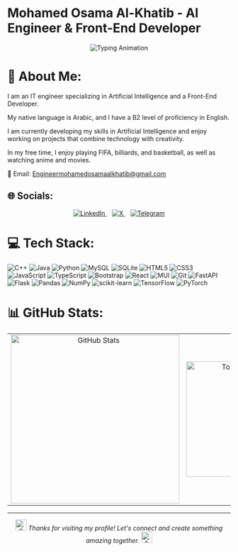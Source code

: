 # Mohamed Osama Al-Khatib - AI Engineer & Front-End Developer

<div align="center">
  <img src="https://readme-typing-svg.demolab.com?font=Fira+Code&weight=600&size=26&duration=4000&pause=1000&color=20C20E&center=true&vCenter=true&width=500&lines=Hello+World!;AI+Engineer;Front-End+Developer" alt="Typing Animation" />
</div>


# 💫 About Me:
I am an IT engineer specializing in Artificial Intelligence and a Front-End Developer.

My native language is Arabic, and I have a B2 level of proficiency in English.

I am currently developing my skills in Artificial Intelligence and enjoy working on projects that combine technology with creativity.

In my free time, I enjoy playing FIFA, billiards, and basketball, as well as watching anime and movies.

📧 Email: Engineermohamedosamaalkhatib@gmail.com


## 🌐 Socials:

<p align="center">
  <a href="https://www.linkedin.com/in/mohamed-osama-al-khatib-397829374?utm_source=share&utm_campaign=share_via&utm_content=profile&utm_medium=android_app" title="LinkedIn — Mohamed Osama">
    <img src="https://img.shields.io/badge/LinkedIn-0077B5?style=for-the-badge&logo=linkedin&logoColor=white" alt="LinkedIn" />
  </a>&nbsp;&nbsp;
  <a href="https://x.com/mo_osama_kh?t=Dud4QPXdb_VaNDj6TOerHw&s=35" title="X — @mo_osama_kh">
    <img src="https://img.shields.io/badge/X-ffffff?style=for-the-badge&logo=x&logoColor=000000" alt="X" />
  </a>&nbsp;&nbsp;
  <a href="https://t.me/mohamedosamaalkhatib" title="Telegram — mohamedosamaalkhatib">
    <img src="https://img.shields.io/badge/Telegram-26A5E4?style=for-the-badge&logo=telegram&logoColor=white" alt="Telegram" />
  </a>
</p>



# 💻 Tech Stack:
![C++](https://img.shields.io/badge/c++-%2300599C.svg?style=for-the-badge&logo=c%2B%2B&logoColor=white) ![Java](https://img.shields.io/badge/java-%23ED8B00.svg?style=for-the-badge&logo=openjdk&logoColor=white) ![Python](https://img.shields.io/badge/python-3670A0?style=for-the-badge&logo=python&logoColor=ffdd54) ![MySQL](https://img.shields.io/badge/mysql-4479A1.svg?style=for-the-badge&logo=mysql&logoColor=white) ![SQLite](https://img.shields.io/badge/sqlite-%2307405e.svg?style=for-the-badge&logo=sqlite&logoColor=white) ![HTML5](https://img.shields.io/badge/html5-%23E34F26.svg?style=for-the-badge&logo=html5&logoColor=white) ![CSS3](https://img.shields.io/badge/css3-%231572B6.svg?style=for-the-badge&logo=css3&logoColor=white) ![JavaScript](https://img.shields.io/badge/javascript-%23323330.svg?style=for-the-badge&logo=javascript&logoColor=%23F7DF1E) ![TypeScript](https://img.shields.io/badge/typescript-%23007ACC.svg?style=for-the-badge&logo=typescript&logoColor=white) ![Bootstrap](https://img.shields.io/badge/bootstrap-%238511FA.svg?style=for-the-badge&logo=bootstrap&logoColor=white) ![React](https://img.shields.io/badge/react-%2320232a.svg?style=for-the-badge&logo=react&logoColor=%2361DAFB) ![MUI](https://img.shields.io/badge/MUI-%230081CB.svg?style=for-the-badge&logo=mui&logoColor=white) ![Git](https://img.shields.io/badge/git-%23F05033.svg?style=for-the-badge&logo=git&logoColor=white) ![FastAPI](https://img.shields.io/badge/FastAPI-005571?style=for-the-badge&logo=fastapi) ![Flask](https://img.shields.io/badge/flask-%23000.svg?style=for-the-badge&logo=flask&logoColor=white) ![Pandas](https://img.shields.io/badge/pandas-%23150458.svg?style=for-the-badge&logo=pandas&logoColor=white) ![NumPy](https://img.shields.io/badge/numpy-%23013243.svg?style=for-the-badge&logo=numpy&logoColor=white) ![scikit-learn](https://img.shields.io/badge/scikit--learn-%23F7931E.svg?style=for-the-badge&logo=scikit-learn&logoColor=white) ![TensorFlow](https://img.shields.io/badge/TensorFlow-%23FF6F00.svg?style=for-the-badge&logo=TensorFlow&logoColor=white) ![PyTorch](https://img.shields.io/badge/PyTorch-%23EE4C2C.svg?style=for-the-badge&logo=PyTorch&logoColor=white)

# 📊 GitHub Stats:

<table align="center">
  <tr>
    <td align="center">
      <!-- Main GitHub stats -->
      <img src="https://github-readme-stats.vercel.app/api?username=mohamed-osama-alkhatib&theme=transparent&hide_border=true&include_all_commits=false&count_private=false" alt="GitHub Stats" width="380"/>
    </td>
    <td align="center">
      <!-- Top languages -->
      <img src="https://github-readme-stats.vercel.app/api/top-langs/?username=mohamed-osama-alkhatib&theme=transparent&hide_border=true&include_all_commits=false&count_private=false&layout=compact" alt="Top Languages" width="260"/>
    </td>
    <td align="center">
      <!-- Streak -->
      <img src="https://nirzak-streak-stats.vercel.app/?user=mohamed-osama-alkhatib&theme=transparent&hide_border=true" alt="GitHub Streak" width="220"/>
    </td>
  </tr>
</table>

---

<div align="center">
  <img src="https://raw.githubusercontent.com/Tarikul-Islam-Anik/Animated-Fluent-Emojis/master/Emojis/Smilies/Beaming%20Face%20with%20Smiling%20Eyes.png" width="25px" alt="Smile">
  <em>Thanks for visiting my profile! Let's connect and create something amazing together.</em>
  <img src="https://raw.githubusercontent.com/Tarikul-Islam-Anik/Animated-Fluent-Emojis/master/Emojis/Smilies/Beaming%20Face%20with%20Smiling%20Eyes.png" width="25px" alt="Smile">
</div

